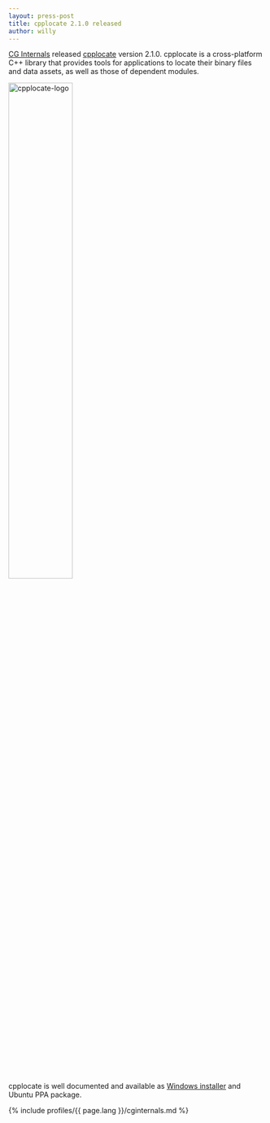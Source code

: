 ```yaml
---
layout: press-post
title: cpplocate 2.1.0 released
author: willy
---
```


[CG Internals](https://www.cginternals.com/en/) released [cpplocate](https://github.com/cginternals/cpplocate) version 2.1.0.
cpplocate is a cross-platform C++ library that provides tools for applications to locate their binary files and data assets, as well as those of dependent modules.

<img src="{{ site.baseurl }}/img/profiles/cpplocate-logo.png" alt="cpplocate-logo" style="width:50%;"/>

cpplocate is well documented and available as [Windows installer](https://github.com/cginternals/cpplocate/releases/tag/v2.1.0) and Ubuntu PPA package.

{% include profiles/{{ page.lang }}/cginternals.md %}
